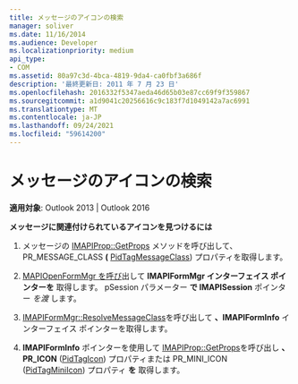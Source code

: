 ```yaml
---
title: メッセージのアイコンの検索
manager: soliver
ms.date: 11/16/2014
ms.audience: Developer
ms.localizationpriority: medium
api_type:
- COM
ms.assetid: 80a97c3d-4bca-4819-9da4-ca0fbf3a686f
description: '最終更新日: 2011 年 7 月 23 日'
ms.openlocfilehash: 2016332f5347aeda46d65b03e87cc69f9f359867
ms.sourcegitcommit: a1d9041c20256616c9c183f7d1049142a7ac6991
ms.translationtype: MT
ms.contentlocale: ja-JP
ms.lasthandoff: 09/24/2021
ms.locfileid: "59614200"
---
```

# <a name="finding-the-icon-for-a-message"></a>メッセージのアイコンの検索

  
  
**適用対象**: Outlook 2013 | Outlook 2016 
  
 **メッセージに関連付けられているアイコンを見つけるには**
  
1. メッセージの [IMAPIProp::GetProps](imapiprop-getprops.md) メソッドを呼び出して、PR_MESSAGE_CLASS **(** [PidTagMessageClass](pidtagmessageclass-canonical-property.md)) プロパティを取得します。
    
2. [MAPIOpenFormMgr を呼び](mapiopenformmgr.md)出して **IMAPIFormMgr インターフェイス ポインターを** 取得します。 pSession パラメーター **で IMAPISession** ポインター  _を渡_ します。 
    
3. [IMAPIFormMgr::ResolveMessageClass](imapiformmgr-resolvemessageclass.md)を呼び出して **、IMAPIFormInfo** インターフェイス ポインターを取得します。 
    
4. **IMAPIFormInfo** ポインターを使用して [IMAPIProp::GetProps](imapiprop-getprops.md)を呼び出し **、PR_ICON** ([PidTagIcon](pidtagicon-canonical-property.md)) プロパティまたは PR_MINI_ICON ([PidTagMiniIcon](pidtagminiicon-canonical-property.md)) プロパティ **を** 取得します。 
    

